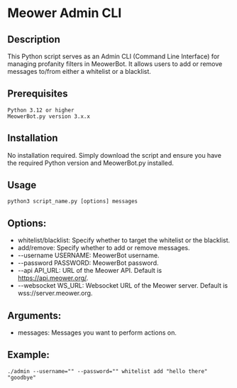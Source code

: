 # Meower Admin CLI
## Description

This Python script serves as an Admin CLI (Command Line Interface) for managing profanity filters in MeowerBot. It allows users to add or remove messages to/from either a whitelist or a blacklist.
## Prerequisites
```text
Python 3.12 or higher
MeowerBot.py version 3.x.x
```

## Installation

No installation required. Simply download the script and ensure you have the required Python version and MeowerBot.py installed.
## Usage

`python3 script_name.py [options] messages`

## Options:

- whitelist/blacklist: Specify whether to target the whitelist or the blacklist.
- add/remove: Specify whether to add or remove messages.
- --username USERNAME: MeowerBot username.
- --password PASSWORD: MeowerBot password.
- --api API_URL: URL of the Meower API. Default is https://api.meower.org/.
- --websocket WS_URL: Websocket URL of the Meower server. Default is wss://server.meower.org.

## Arguments:

- messages: Messages you want to perform actions on.

## Example:

`./admin --username="" --password="" whitelist add "hello there" "goodbye"`